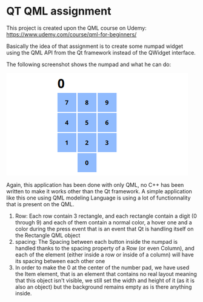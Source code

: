 # QT QML assignment

This project is created upon the QML course on Udemy: https://www.udemy.com/course/qml-for-beginners/

Basically the idea of that assignment is to create some numpad widget using the QML API from the Qt framework
instead of the QWidget interface.

The following screenshot shows the numpad and what he can do:

![screenshot](./numpad.png)

Again, this application has been done with only QML, no C++ has been written to make it works other than the Qt framework. A simple application like this one using QML modeling
Language is using a lot of functionnality that is present on the QML.
1. Row: Each row contain 3 rectangle, and each rectangle contain a digit (0 through 9) and each of them contain a normal color, a hover one and a color during the press event that is an event that Qt is handling itself on the Rectangle QML object
2. spacing: The Spacing between each button inside the numpad is handled thanks to the spacing property of a Row (or even Column), and each of the element (either inside a row or inside of a column) will have its spacing between each other one
3. In order to make the 0 at the center of the number pad, we have used the Item element, that is an element that contains no real layout meaning that this object isn't visible, we still set the width and height of it (as it is also an object) but the background remains empty as is there anything inside.
